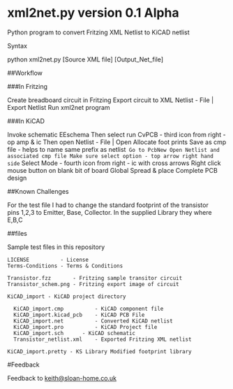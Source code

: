 # xml2net.py version 0.1 Alpha

Python program to convert Fritzing XML Netlist to KiCAD netlist

Syntax

  python xml2net.py [Source XML file] [Output_Net_file]

##Workflow

###In Fritzing

  Create breadboard circuit in Fritzing
  Export circuit to XML Netlist - File | Export Netlist
  Run xml2net program

###In KiCAD

  Invoke schematic EEschema
  Then select run CvPCB - third icon from right - op amp & ic
  Then open Netlist - File | Open
  Allocate foot prints
  Save as cmp file - helps to name same prefix as netlist`
  Go to PcbNew
  Open Netlist and associated cmp file
  Make sure select option - top arrow right hand side`
  Select Mode - fourth icon from right - ic with cross arrows
  Right click mouse button on blank bit of board
  Global Spread & place
  Complete PCB design

##Known Challenges

  For the test file I had to change the standard footprint of the transistor  
  pins 1,2,3 to Emitter, Base, Collector. In the supplied Library they
  where E,B,C

##files

  Sample test files in this repository

    LICENSE          - License
    Terms-Conditions - Terms & Conditions

    Transistor.fzz       - Fritzing sample transitor circuit
    Transistor_schem.png - Fritzing export image of circuit

    KiCAD_import - KiCAD project directory

      KiCAD_import.cmp          - KiCAD component file
      KiCAD_import.kicad_pcb    - KiCAD PCB File
      KiCAD_import.net          - Converted KiCAD netlist
      KiCAD_import.pro          - KiCAD Project file
      KiCAD_import.sch		- KiCAD schematic
      Transistor_netlist.xml    - Exported Fritzing XML netlist

    KiCAD_import.pretty - KS Library Modified footprint library

#Feedback

   Feedback to keith@sloan-home.co.uk

